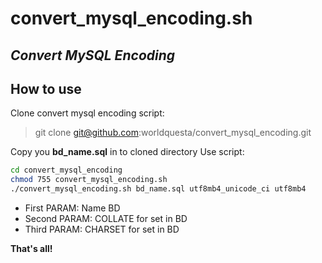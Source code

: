 # convert_mysql_encoding.sh
## _Convert MySQL Encoding_

## How to use
Clone  convert mysql encoding script:

> git clone git@github.com:worldquesta/convert_mysql_encoding.git

Copy you **bd_name.sql** in to cloned directory
Use script:
```sh
cd convert_mysql_encoding
chmod 755 convert_mysql_encoding.sh
./convert_mysql_encoding.sh bd_name.sql utf8mb4_unicode_ci utf8mb4
```

 - First PARAM: Name BD
 - Second PARAM: COLLATE for set in BD
 - Third  PARAM: CHARSET for set in BD

**That's all!**
